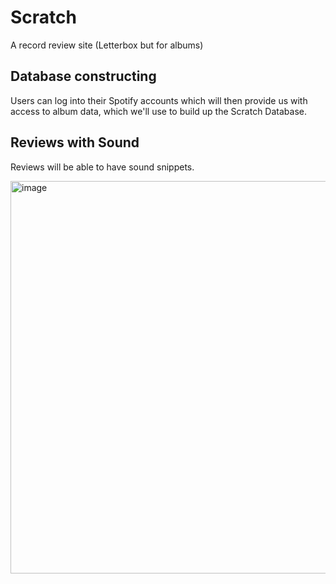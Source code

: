 # Scratch
A record review site (Letterbox but for albums)

## Database constructing
Users can log into their Spotify accounts which will then provide us with access to album data, which we'll use to build up the Scratch Database. 

## Reviews with Sound
Reviews will be able to have sound snippets. 

<img width="628" alt="image" src="https://user-images.githubusercontent.com/22066972/230824433-350512a3-9e79-4c1d-b614-2f6c81c1748d.png">
